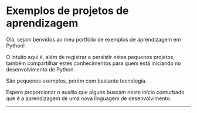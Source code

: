 # Exemplos de projetos de aprendizagem

Olá, sejam benvidos ao meu portfólio de exemplos de aprendizagem em Python!

O intuito aqui é, além de registrar e persistir estes pequenos projetos, 
também compartilhar estes conhecimentos para quem está iniciando no desenvolvimento de Python.

São pequenos exemplos, porém com bastante tecnologia.

Espero proporcionar o auxílio que alguns buscam neste início conturbado que é a aprendizagem 
de uma nova linguagem de desenvolvimento.

*******